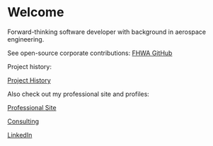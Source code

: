 # Welcome

Forward-thinking software developer with background in aerospace engineering.

See open-source corporate contributions: 
[FHWA GitHub](https://github.com/davidgayman)

Project history: 

[Project History](https://davidgayman.com/projects)

Also check out my professional site and profiles:

[Professional Site](https://davidgayman.com)

[Consulting](https://davidgayman.com)

[LinkedIn](https://www.linkedin.com/in/DavidGayman)

